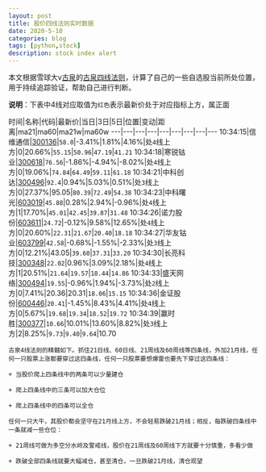 ```yaml
---
layout: post
title: 股价四线法则实时数据
date: 2020-5-10
categories: blog
tags: [python,stock]
description: stock index alert
---
```



本文根据雪球大v[古泉](https://xueqiu.com/u/7148646888)的[古泉四线法则](https://xueqiu.com/7148646888/130498192)，计算了自己的一些自选股当前所处位置，用于持续追踪验证，帮助自己进行判断。

**说明**：下表中4线对应取值为`红色`表示最新价处于对应指标上方，属正面

时间|名称|代码|最新价|当日|3日|5日|位置|变动|距离|ma21|ma60|ma21w|ma60w
---|---|---|---|---|---|---|---|---
10:34:15|信维通信|[300136](https://xueqiu.com/S/SZ300136)|`58.0`|-3.41%|1.81%|4.16%|处`4`线上方|0|20.66%|`55.15`|`50.96`|`47.19`|`41.21`
10:34:18|寒锐钴业|[300618](https://xueqiu.com/S/SZ300618)|`76.56`|-1.86%|-4.94%|-8.02%|处`4`线上方|0|19.06%|`74.84`|`64.49`|`59.11`|`61.18`
10:34:21|中科创达|[300496](https://xueqiu.com/S/SZ300496)|`92.4`|0.94%|5.03%|0.51%|处`3`线上方|0|27.37%|95.05|`80.39`|`72.49`|`54.38`
10:34:23|中科曙光|[603019](https://xueqiu.com/S/SH603019)|`45.88`|0.28%|2.94%|-0.96%|处`4`线上方|1|17.70%|`45.01`|`42.45`|`39.87`|`31.48`
10:34:26|诺力股份|[603611](https://xueqiu.com/S/SH603611)|`24.72`|-0.12%|9.58%|12.65%|处`4`线上方|0|20.60%|`22.31`|`21.67`|`20.40`|`18.18`
10:34:27|华友钴业|[603799](https://xueqiu.com/S/SH603799)|`42.58`|-0.68%|-1.55%|-2.33%|处`3`线上方|0|12.21%|43.05|`39.60`|`37.31`|`33.20`
10:34:30|长亮科技|[300348](https://xueqiu.com/S/SZ300348)|`22.02`|0.96%|3.09%|2.18%|处`4`线上方|1|20.51%|`21.64`|`19.57`|`18.44`|`14.86`
10:34:33|盛天网络|[300494](https://xueqiu.com/S/SZ300494)|`19.55`|-0.96%|1.94%|-3.73%|处`2`线上方|0|7.41%|20.36|20.31|`18.06`|`15.15`
10:34:36|金证股份|[600446](https://xueqiu.com/S/SH600446)|`20.41`|-1.45%|8.43%|4.41%|处`4`线上方|0|5.67%|`19.68`|`19.34`|`18.52`|`19.72`
10:34:39|赢时胜|[300377](https://xueqiu.com/S/SZ300377)|`10.66`|10.01%|13.60%|8.82%|处`3`线上方|2|8.25%|`9.73`|`9.40`|`9.64`|10.70

```
古泉4线法则的精髓如下。抓住21日线、60日线、21周线及60周线等四条线，外加21月线，任何一只股票上涨都要穿过这四条线，任何一只股票要想爆雷也要先下穿过这四条线：

+ 当股价爬上四条线中的两条可以少量建仓

+ 爬上四条线中的三条可以加大仓位

+ 爬上四条线中的四条可以全仓

任何一只大牛，其股价都会坚守在21月线上方，不会轻易跌破21月线；相反，每跌破四条线中一条就减一些仓位：

+ 21周线可做为多空分水岭及警戒线，股价在21周线及60周线下方就要十分慎重，多看少做

+ 跌破全部四条线就要大幅减仓，甚至清仓，一旦跌破21月线，清仓观望
```